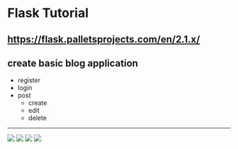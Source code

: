 # Flask Tutorial
## https://flask.palletsprojects.com/en/2.1.x/
## create basic blog application
- register
- login
- post
  - create
  - edit
  - delete

-----

<img src="https://img.shields.io/static/v1?label=Python&message=3.9.7&color=007396&logo=python">
<img src="https://img.shields.io/static/v1?label=Flask&message=2.1.2&color=007396&logo=flask">
<img src="https://img.shields.io/static/v1?label=Sqlite3&message=3.37.0&color=007396&logo=sqlite3">
<img src="https://img.shields.io/static/v1?label=Jinja2&message=3.1.2&color=007396&logo=jinja2">
